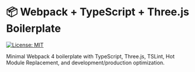# 📦 Webpack + TypeScript + Three.js Boilerplate

[![License: MIT](https://img.shields.io/badge/License-MIT-blue.svg)](https://opensource.org/licenses/MIT)

Minimal Webpack 4 boilerplate with TypeScript, Three.js, TSLint, Hot Module Replacement, and development/production optimization.
